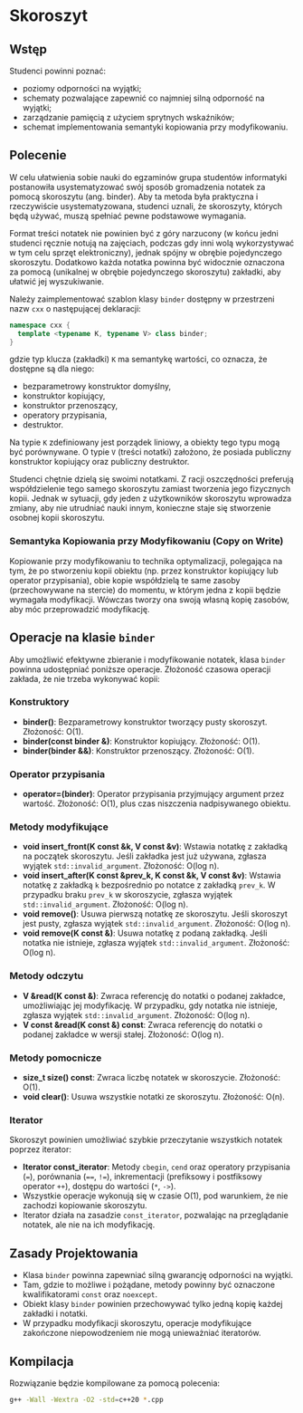 # Skoroszyt

## Wstęp

Studenci powinni poznać:

- poziomy odporności na wyjątki;
- schematy pozwalające zapewnić co najmniej silną odporność na wyjątki;
- zarządzanie pamięcią z użyciem sprytnych wskaźników;
- schemat implementowania semantyki kopiowania przy modyfikowaniu.

## Polecenie

W celu ułatwienia sobie nauki do egzaminów grupa studentów informatyki postanowiła usystematyzować swój sposób gromadzenia notatek za pomocą skoroszytu (ang. binder). Aby ta metoda była praktyczna i rzeczywiście usystematyzowana, studenci uznali, że skoroszyty, których będą używać, muszą spełniać pewne podstawowe wymagania.

Format treści notatek nie powinien być z góry narzucony (w końcu jedni studenci ręcznie notują na zajęciach, podczas gdy inni wolą wykorzystywać w tym celu sprzęt elektroniczny), jednak spójny w obrębie pojedynczego skoroszytu. Dodatkowo każda notatka powinna być widocznie oznaczona za pomocą (unikalnej w obrębie pojedynczego skoroszytu) zakładki, aby ułatwić jej wyszukiwanie.

Należy zaimplementować szablon klasy `binder` dostępny w przestrzeni nazw `cxx` o następującej deklaracji:

```cpp
namespace cxx {
  template <typename K, typename V> class binder;
}
```

gdzie typ klucza (zakładki) `K` ma semantykę wartości, co oznacza, że dostępne są dla niego:
- bezparametrowy konstruktor domyślny,
- konstruktor kopiujący,
- konstruktor przenoszący,
- operatory przypisania,
- destruktor.

Na typie `K` zdefiniowany jest porządek liniowy, a obiekty tego typu mogą być porównywane. O typie `V` (treści notatki) założono, że posiada publiczny konstruktor kopiujący oraz publiczny destruktor.

Studenci chętnie dzielą się swoimi notatkami. Z racji oszczędności preferują współdzielenie tego samego skoroszytu zamiast tworzenia jego fizycznych kopii. Jednak w sytuacji, gdy jeden z użytkowników skoroszytu wprowadza zmiany, aby nie utrudniać nauki innym, konieczne staje się stworzenie osobnej kopii skoroszytu.

### Semantyka Kopiowania przy Modyfikowaniu (Copy on Write)

Kopiowanie przy modyfikowaniu to technika optymalizacji, polegająca na tym, że po stworzeniu kopii obiektu (np. przez konstruktor kopiujący lub operator przypisania), obie kopie współdzielą te same zasoby (przechowywane na stercie) do momentu, w którym jedna z kopii będzie wymagała modyfikacji. Wówczas tworzy ona swoją własną kopię zasobów, aby móc przeprowadzić modyfikację.

## Operacje na klasie `binder`

Aby umożliwić efektywne zbieranie i modyfikowanie notatek, klasa `binder` powinna udostępniać poniższe operacje. Złożoność czasowa operacji zakłada, że nie trzeba wykonywać kopii:

### Konstruktory
- **binder()**: Bezparametrowy konstruktor tworzący pusty skoroszyt. Złożoność: O(1).
- **binder(const binder &)**: Konstruktor kopiujący. Złożoność: O(1).
- **binder(binder &&)**: Konstruktor przenoszący. Złożoność: O(1).

### Operator przypisania
- **operator=(binder)**: Operator przypisania przyjmujący argument przez wartość. Złożoność: O(1), plus czas niszczenia nadpisywanego obiektu.

### Metody modyfikujące

- **void insert_front(K const &k, V const &v)**: Wstawia notatkę z zakładką na początek skoroszytu. Jeśli zakładka jest już używana, zgłasza wyjątek `std::invalid_argument`. Złożoność: O(log n).
- **void insert_after(K const &prev_k, K const &k, V const &v)**: Wstawia notatkę z zakładką `k` bezpośrednio po notatce z zakładką `prev_k`. W przypadku braku `prev_k` w skoroszycie, zgłasza wyjątek `std::invalid_argument`. Złożoność: O(log n).
- **void remove()**: Usuwa pierwszą notatkę ze skoroszytu. Jeśli skoroszyt jest pusty, zgłasza wyjątek `std::invalid_argument`. Złożoność: O(log n).
- **void remove(K const &)**: Usuwa notatkę z podaną zakładką. Jeśli notatka nie istnieje, zgłasza wyjątek `std::invalid_argument`. Złożoność: O(log n).

### Metody odczytu

- **V &read(K const &)**: Zwraca referencję do notatki o podanej zakładce, umożliwiając jej modyfikację. W przypadku, gdy notatka nie istnieje, zgłasza wyjątek `std::invalid_argument`. Złożoność: O(log n).
- **V const &read(K const &) const**: Zwraca referencję do notatki o podanej zakładce w wersji stałej. Złożoność: O(log n).

### Metody pomocnicze

- **size_t size() const**: Zwraca liczbę notatek w skoroszycie. Złożoność: O(1).
- **void clear()**: Usuwa wszystkie notatki ze skoroszytu. Złożoność: O(n).

### Iterator

Skoroszyt powinien umożliwiać szybkie przeczytanie wszystkich notatek poprzez iterator:
- **Iterator const_iterator**: Metody `cbegin`, `cend` oraz operatory przypisania (`=`), porównania (`==`, `!=`), inkrementacji (prefiksowy i postfiksowy operator `++`), dostępu do wartości (`*`, `->`).
- Wszystkie operacje wykonują się w czasie O(1), pod warunkiem, że nie zachodzi kopiowanie skoroszytu.
- Iterator działa na zasadzie `const_iterator`, pozwalając na przeglądanie notatek, ale nie na ich modyfikację.

## Zasady Projektowania

- Klasa `binder` powinna zapewniać silną gwarancję odporności na wyjątki.
- Tam, gdzie to możliwe i pożądane, metody powinny być oznaczone kwalifikatorami `const` oraz `noexcept`.
- Obiekt klasy `binder` powinien przechowywać tylko jedną kopię każdej zakładki i notatki.
- W przypadku modyfikacji skoroszytu, operacje modyfikujące zakończone niepowodzeniem nie mogą unieważniać iteratorów.

## Kompilacja

Rozwiązanie będzie kompilowane za pomocą polecenia:

```bash
g++ -Wall -Wextra -O2 -std=c++20 *.cpp
